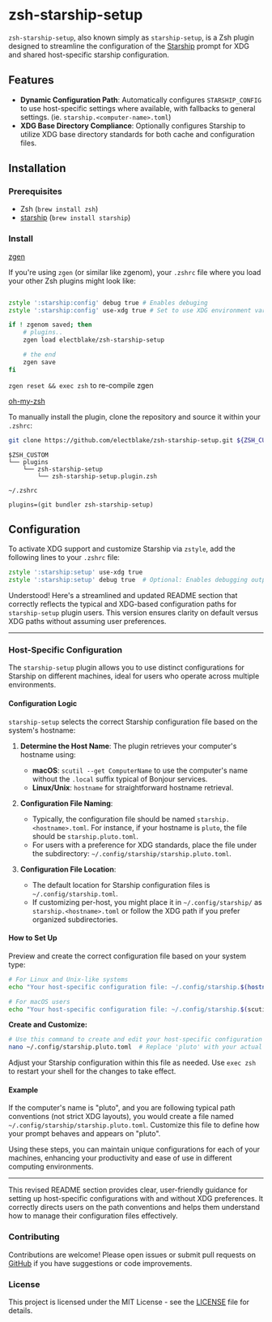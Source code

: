 # zsh-starship-setup

`zsh-starship-setup`, also known simply as `starship-setup`, is a Zsh plugin designed to streamline the configuration of the [Starship](https://starship.rs) prompt for XDG and shared host-specific starship configuration.

## Features
- **Dynamic Configuration Path**: Automatically configures `STARSHIP_CONFIG` to use host-specific settings where available, with fallbacks to general settings. (ie. `starship.<computer-name>.toml`)
- **XDG Base Directory Compliance**: Optionally configures Starship to utilize XDG base directory standards for both cache and configuration files.

## Installation

### Prerequisites

- Zsh (`brew install zsh`)
- [starship](https://starship.rs) (`brew install starship`)

### Install

[zgen](https://github.com/tarjoilija/zgen)

If you're using `zgen` (or similar like zgenom), your `.zshrc` file where you load your other Zsh plugins might look like:

```zsh

zstyle ':starship:config' debug true # Enables debuging
zstyle ':starship:config' use-xdg true # Set to use XDG environment variables

if ! zgenom saved; then
    # plugins..
    zgen load electblake/zsh-starship-setup

    # the end
    zgen save
fi
```
`zgen reset && exec zsh` to re-compile zgen

[oh-my-zsh](https://github.com/ohmyzsh/ohmyzsh/wiki/Customization#adding-a-new-plugin)

To manually install the plugin, clone the repository and source it within your `.zshrc`:

```bash
git clone https://github.com/electblake/zsh-starship-setup.git ${ZSH_CUSTOM:-~/.oh-my-zsh/custom}/plugins/zsh-starship-setup
```

```console
$ZSH_CUSTOM
└── plugins
    └── zsh-starship-setup
        └── zsh-starship-setup.plugin.zsh
```

`~/.zshrc`

```
plugins=(git bundler zsh-starship-setup)
```

## Configuration

To activate XDG support and customize Starship via `zstyle`, add the following lines to your `.zshrc` file:

```zsh
zstyle ':starship:setup' use-xdg true
zstyle ':starship:setup' debug true  # Optional: Enables debugging output
```

Understood! Here's a streamlined and updated README section that correctly reflects the typical and XDG-based configuration paths for `starship-setup` plugin users. This version ensures clarity on default versus XDG paths without assuming user preferences.

---

### Host-Specific Configuration

The `starship-setup` plugin allows you to use distinct configurations for Starship on different machines, ideal for users who operate across multiple environments.

#### Configuration Logic

`starship-setup` selects the correct Starship configuration file based on the system's hostname:

1. **Determine the Host Name**: The plugin retrieves your computer's hostname using:
   - **macOS**: `scutil --get ComputerName` to use the computer's name without the `.local` suffix typical of Bonjour services.
   - **Linux/Unix**: `hostname` for straightforward hostname retrieval.

2. **Configuration File Naming**:
   - Typically, the configuration file should be named `starship.<hostname>.toml`. For instance, if your hostname is `pluto`, the file should be `starship.pluto.toml`.
   - For users with a preference for XDG standards, place the file under the subdirectory: `~/.config/starship/starship.pluto.toml`.

3. **Configuration File Location**:
   - The default location for Starship configuration files is `~/.config/starship.toml`.
   - If customizing per-host, you might place it in `~/.config/starship/` as `starship.<hostname>.toml` or follow the XDG path if you prefer organized subdirectories.

#### How to Set Up

Preview and create the correct configuration file based on your system type:

```bash
# For Linux and Unix-like systems
echo "Your host-specific configuration file: ~/.config/starship.$(hostname).toml"

# For macOS users
echo "Your host-specific configuration file: ~/.config/starship.$(scutil --get ComputerName).toml"
```

**Create and Customize:**
   
```bash
# Use this command to create and edit your host-specific configuration file
nano ~/.config/starship.pluto.toml  # Replace 'pluto' with your actual hostname
```

Adjust your Starship configuration within this file as needed. Use `exec zsh` to restart your shell for the changes to take effect.

#### Example

If the computer's name is "pluto", and you are following typical path conventions (not strict XDG layouts), you would create a file named `~/.config/starship/starship.pluto.toml`. Customize this file to define how your prompt behaves and appears on "pluto".

Using these steps, you can maintain unique configurations for each of your machines, enhancing your productivity and ease of use in different computing environments.

---

This revised README section provides clear, user-friendly guidance for setting up host-specific configurations with and without XDG preferences. It correctly directs users on the path conventions and helps them understand how to manage their configuration files effectively.

### Contributing

Contributions are welcome! Please open issues or submit pull requests on [GitHub](https://github.com/electblake/zsh-starship-setup) if you have suggestions or code improvements.

### License

This project is licensed under the MIT License - see the [LICENSE](https://github.com/electblake/zsh-starship-setup/LICENSE) file for details.